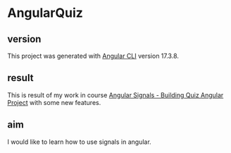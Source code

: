 # AngularQuiz

## version
This project was generated with [Angular CLI](https://github.com/angular/angular-cli) version 17.3.8.

## result
This is result of my work in course [Angular Signals - Building Quiz Angular Project](https://monsterlessons-academy.com/courses/angular-signals-building-quiz-angular-project) with some new features.

## aim
I would like to learn how to use signals in angular.